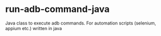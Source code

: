 # run-adb-command-java
Java class to execute adb commands. For automation scripts (selenium, appium etc.) written in java
